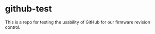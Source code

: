 # github-test
This is a repo for testing the usability of GitHub for our firmware revision control.
